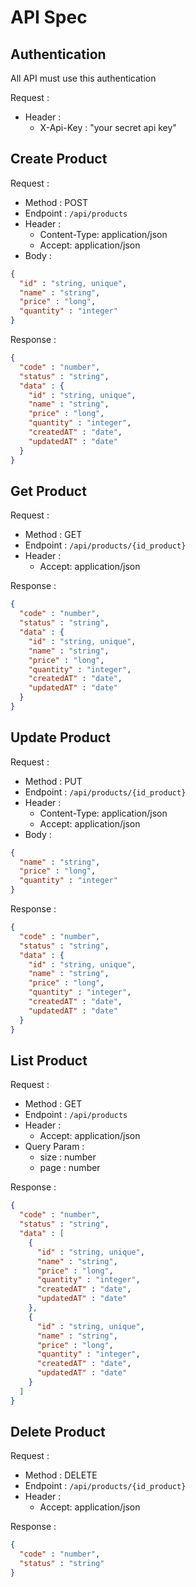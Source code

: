 # API Spec

## Authentication

All API must use this authentication

Request :
- Header :
  - X-Api-Key : "your secret api key"

## Create Product
Request :
- Method : POST
- Endpoint : `/api/products`
- Header : 
    - Content-Type: application/json
    - Accept: application/json
- Body : 

```json
{
  "id" : "string, unique",
  "name" : "string",
  "price" : "long",
  "quantity" : "integer"
}
```
Response :
```json
{
  "code" : "number",
  "status" : "string",
  "data" : {
    "id" : "string, unique",
    "name" : "string",
    "price" : "long",
    "quantity" : "integer",
    "createdAT" : "date",
    "updatedAT" : "date"
  }
}
```
## Get Product
Request :
- Method : GET
- Endpoint : `/api/products/{id_product}`
- Header :
    - Accept: application/json

Response :
```json
{
  "code" : "number",
  "status" : "string",
  "data" : {
    "id" : "string, unique",
    "name" : "string",
    "price" : "long",
    "quantity" : "integer",
    "createdAT" : "date",
    "updatedAT" : "date"
  }
}
```
## Update Product
Request :
- Method : PUT
- Endpoint : `/api/products/{id_product}`
- Header :
    - Content-Type: application/json
    - Accept: application/json
- Body :

```json
{
  "name" : "string",
  "price" : "long",
  "quantity" : "integer"
}
```
Response :
```json
{
  "code" : "number",
  "status" : "string",
  "data" : {
    "id" : "string, unique",
    "name" : "string",
    "price" : "long",
    "quantity" : "integer",
    "createdAT" : "date",
    "updatedAT" : "date"
  }
}
```
## List Product
Request :
- Method : GET
- Endpoint : `/api/products`
- Header :
    - Accept: application/json
- Query Param :
    - size : number
    - page : number

Response :
```json
{
  "code" : "number",
  "status" : "string",
  "data" : [
    {
      "id" : "string, unique",
      "name" : "string",
      "price" : "long",
      "quantity" : "integer",
      "createdAT" : "date",
      "updatedAT" : "date"
    },
    {
      "id" : "string, unique",
      "name" : "string",
      "price" : "long",
      "quantity" : "integer",
      "createdAT" : "date",
      "updatedAT" : "date"
    }
  ]
}
```
## Delete Product
Request :
- Method : DELETE
- Endpoint : `/api/products/{id_product}`
- Header :
    - Accept: application/json

Response :
```json
{
  "code" : "number",
  "status" : "string"
}
```